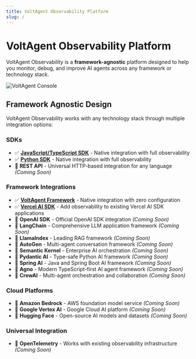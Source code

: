 ```yaml
---
title: VoltAgent Observability Platform
slug: /
---
```


# VoltAgent Observability Platform

VoltAgent Observability is a **framework-agnostic** platform designed to help you monitor, debug, and improve AI agents across any framework or technology stack.

![VoltAgent Console](https://cdn.voltagent.dev/readme/demo.gif)

## Framework Agnostic Design

VoltAgent Observability works with any technology stack through multiple integration options:

### SDKs

- ✅ [**JavaScript/TypeScript SDK**](/docs-observability/js-ts-sdk/) - Native integration with full observability
- ✅ [**Python SDK**](/docs-observability/python-sdk/) - Native integration with full observability
- 🔄 **REST API** - Universal HTTP-based integration for any language _(Coming Soon)_

### Framework Integrations

- ✅ [**VoltAgent Framework**](/docs-observability/voltagent-framework/) - Native integration with zero configuration
- ✅ [**Vercel AI SDK**](/docs-observability/vercel-ai/) - Add observability to existing Vercel AI SDK applications
- 🔄 **OpenAI SDK** - Official OpenAI SDK integration _(Coming Soon)_
- 🔄 **LangChain** - Comprehensive LLM application framework _(Coming Soon)_
- 🔄 **LlamaIndex** - Leading RAG framework _(Coming Soon)_
- 🔄 **AutoGen** - Multi-agent conversation framework _(Coming Soon)_
- 🔄 **Semantic Kernel** - Enterprise AI orchestration _(Coming Soon)_
- 🔄 **Pydantic AI** - Type-safe Python AI framework _(Coming Soon)_
- 🔄 **Spring AI** - Java and Spring Boot AI framework _(Coming Soon)_
- 🔄 **Agno** - Modern TypeScript-first AI agent framework _(Coming Soon)_
- 🔄 **CrewAI** - Multi-agent orchestration and collaboration _(Coming Soon)_

### Cloud Platforms

- 🔄 **Amazon Bedrock** - AWS foundation model service _(Coming Soon)_
- 🔄 **Google Vertex AI** - Google Cloud AI platform _(Coming Soon)_
- 🔄 **Hugging Face** - Open-source AI models and datasets _(Coming Soon)_

### Universal Integration

- 🔄 **OpenTelemetry** - Works with existing observability infrastructure _(Coming Soon)_
